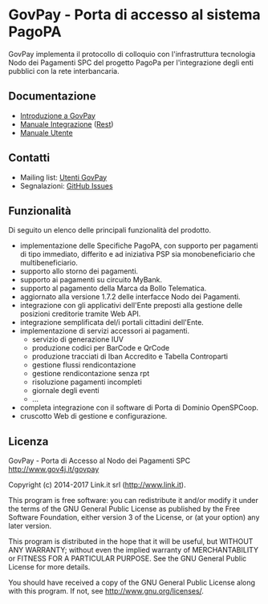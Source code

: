 # GovPay - Porta di accesso al sistema PagoPA
GovPay implementa il protocollo di colloquio con l'infrastruttura tecnologia Nodo dei Pagamenti SPC del progetto PagoPa per l'integrazione degli enti pubblici con la rete interbancaria.

## Documentazione

* [Introduzione a GovPay](./resources/doc/pdf/GovPay-PagoPA.pdf)
* [Manuale Integrazione](./resources/doc/pdf/GovPay-ManualeIntegrazioneSOAP.pdf) ([Rest](./resources/doc/pdf/GovPay-ManualeIntegrazioneREST.pdf))
* [Manuale Utente](./resources/doc/pdf/GovPay-ManualeUtente.pdf)

## Contatti

- Mailing list: [Utenti GovPay](http://www.gov4j.it/mailman/listinfo/utenti-govpay)
- Segnalazioni: [GitHub Issues](https://github.com/link-it/GovPay/issues)

## Funzionalità

Di seguito un elenco delle principali funzionalità del prodotto.
* implementazione delle Specifiche PagoPA, con supporto per pagamenti di tipo immediato, differito e ad iniziativa PSP sia monobeneficiario che multibeneficiario.
* supporto allo storno dei pagamenti.
* supporto ai pagamenti su circuito MyBank.
* supporto al pagamento della Marca da Bollo Telematica.
* aggiornato alla versione 1.7.2 delle interfacce Nodo dei Pagamenti.
* integrazione con gli applicativi dell'Ente preposti alla gestione delle posizioni creditorie tramite Web API.
* integrazione semplificata del/i portali cittadini dell'Ente.
* implementazione di servizi accessori ai pagamenti.
  * servizio di generazione IUV
  * produzione codici per BarCode e QrCode
  * produzione tracciati di Iban Accredito e Tabella Controparti
  * gestione flussi rendicontazione
  * gestione rendicontazione senza rpt
  * risoluzione pagamenti incompleti
  * giornale degli eventi
  * ...
* completa integrazione con il software di Porta di Dominio OpenSPCoop.
* cruscotto Web di gestione e configurazione.

## Licenza

GovPay - Porta di Accesso al Nodo dei Pagamenti SPC
http://www.gov4j.it/govpay

Copyright (c) 2014-2017 Link.it srl (http://www.link.it).

This program is free software: you can redistribute it and/or modify
it under the terms of the GNU General Public License as published by
the Free Software Foundation, either version 3 of the License, or
(at your option) any later version.

This program is distributed in the hope that it will be useful,
but WITHOUT ANY WARRANTY; without even the implied warranty of
MERCHANTABILITY or FITNESS FOR A PARTICULAR PURPOSE.  See the
GNU General Public License for more details.

You should have received a copy of the GNU General Public License
along with this program. If not, see <http://www.gnu.org/licenses/>.
